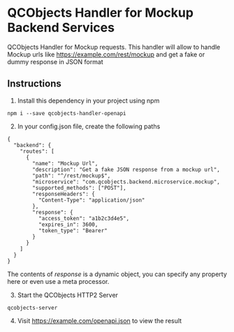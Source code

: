 # QCObjects Handler for Mockup Backend Services

QCObjects Handler for Mockup requests. This handler will allow to handle Mockup urls
like https://example.com/rest/mockup
and get a fake or dummy response in JSON format

## Instructions

1. Install this dependency in your project using npm

```shell
npm i --save qcobjects-handler-openapi
```

2. In your config.json file, create the following paths

```shell
{
  "backend": {
    "routes": [
      {
        "name": "Mockup Url",
        "description": "Get a fake JSON response from a mockup url",
        "path": "^/rest/mockup$",
        "microservice": "com.qcobjects.backend.microservice.mockup",
        "supported_methods": ["POST"],
        "responseHeaders": {
          "Content-Type": "application/json"
        },
        "response": {
          "access_token": "a1b2c3d4e5",
          "expires_in": 3600,
          "token_type": "Bearer"
        }
      }
    ]
  }
}
```

The contents of *response* is a dynamic object, you can specify any property here
or even use a meta processor.

3. Start the QCObjects HTTP2 Server

```shell
qcobjects-server
```

4. Visit https://example.com/openapi.json to view the result

